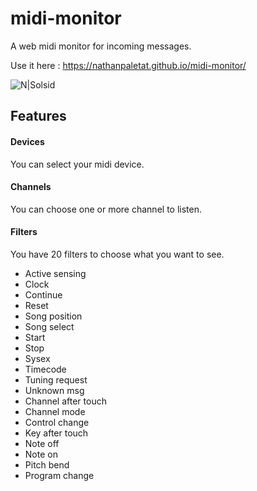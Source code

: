 # midi-monitor
A web midi monitor for incoming messages.

Use it here : https://nathanpaletat.github.io/midi-monitor/

![N|Solsid](https://nathanpaletat.github.io/midi-monitor/screen.jpg)

## Features

#### Devices
You can select your midi device.

#### Channels
You can choose one or more channel to listen.

#### Filters
You have 20 filters to choose what you want to see.
- Active sensing 
- Clock 
- Continue 
- Reset 
- Song position 
- Song select 
- Start 
- Stop 
- Sysex 
- Timecode 
- Tuning request 
- Unknown msg
- Channel after touch 
- Channel mode 
- Control change 
- Key after touch 
- Note off 
- Note on 
- Pitch bend 
- Program change